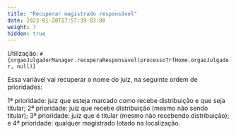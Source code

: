 ```yaml
---
title: "Recuperar magistrado responsável"
date: 2023-01-20T17:57:39-03:00
weight: 7
hidden: true
---
```


Utilização: `#{orgaoJulgadorManager.recuperaResponsavel(processoTrfHome.orgaoJulgador, null)}` 

Essa variável vai recuperar o nome do juiz, na seguinte ordem de prioridades:

1ª prioridade: juiz que esteja marcado como recebe distribuição e que seja titular;
2ª prioridade: juiz que recebe distribuição (mesmo não sendo titular);
3ª prioridade: juiz que é titular (mesmo não recebendo distribuição); e 
4ª prioridade: qualquer magistrado lotado na localização.
